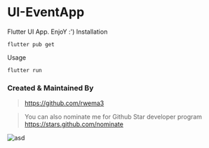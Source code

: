# UI-EventApp
Flutter UI App. EnjoY :')
Installation

```
flutter pub get
```
Usage 
```
flutter run
```
### Created & Maintained By
 >https://github.com/rwema3

> You can also nominate me for Github Star developer program
> https://stars.github.com/nominate

![asd](https://user-images.githubusercontent.com/52289151/152301783-a3c380ad-0bb0-4aff-9a67-b928e4725625.JPG)
